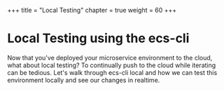 +++
title = "Local Testing"
chapter = true
weight = 60
+++

# Local Testing using the ecs-cli

Now that you've deployed your microservice environment to the cloud, what about local testing? To continually push to the cloud while iterating can be tedious. Let's walk through ecs-cli local and how we can test this environment locally and see our changes in realtime.
